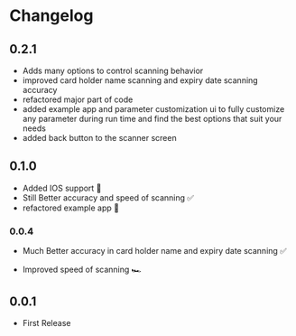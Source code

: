 # Changelog

## 0.2.1
+ Adds many options to control scanning behavior
+ improved card holder name scanning and expiry date scanning accuracy
+ refactored major part of code
+ added example app and parameter customization ui to fully customize any parameter during run time and find the best options that suit your needs
+ added back button to the scanner screen


## 0.1.0
+ Added IOS support 🥳
+ Still Better accuracy and speed of scanning ✅
+ refactored example app 📖


### 0.0.4
* Much Better accuracy in card holder name and expiry date scanning ✅
+ Improved speed of scanning 🏎


## 0.0.1
* First Release
